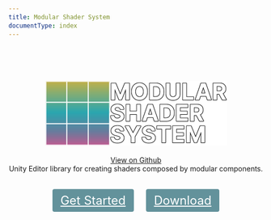 ```yaml
---
title: Modular Shader System
documentType: index
---
```


<style type="text/css">
.titleArea, .body-content {
    height: 350px;
    padding-top: 70px;
    text-align: center;
}
.col-md-10 {
  width: 100%;
}

.title-footer {
    position: absolute;
    left: 0;
    right: 0;
    bottom: 0;
    z-index: 1000;
}
.footer-container{
  padding-left: 15px;
}

.buttons-unit .button {
    font-size: 24px;
    color: #fff;
    background: #63929B;
    padding: 8px 16px;
    border-radius: 4px;
    margin: 10px;
}

.buttons-unit {
    margin-top: 40px;
}

@media only screen and (max-width: 768px)
{
.button {
    display: block;
    margin: 12px;
}
}

.hero .button {
    border-radius: 4px;
    padding: 8px 16px;
    margin: 0 12px;
    /* box-shadow: 1px 3px 3px rgb(0 0 0 / 30%); */
}
</style>


<div class="titleArea">
  <div class="wrap">
    <div class="text">
      <img alt="Modular Shader System" height="128" src="logo-full.png" />
    </div>
    <div class="buttons-unit-small">
      <br/>
        <a class="github-link" href="https://github.com/VRLabs/Modular-Shader-System">View on Github</a>
    </div>
    <div class="minitext">
     Unity Editor library for creating shaders composed by modular components.
    </div>
    <div class="buttons-unit">
      <a href="guides/GettingStarted.md" class="button"><i class="glyphicon glyphicon-play-circle"></i> Get Started</a>
      <a href="https://github.com/VRLabs/Modular-Shader-System/releases" class="button"><i class="glyphicon glyphicon-download"></i> Download</a>
    </div>
  </div>
</div>

